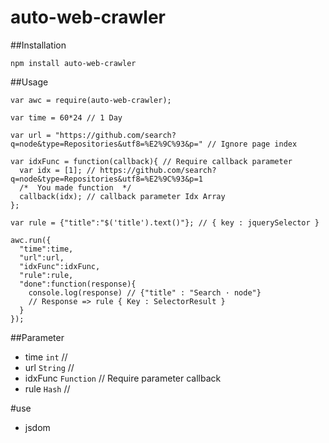 auto-web-crawler
================

##Installation

    npm install auto-web-crawler
    
##Usage

    var awc = require(auto-web-crawler); 
    
    var time = 60*24 // 1 Day
    
    var url = "https://github.com/search?q=node&type=Repositories&utf8=%E2%9C%93&p=" // Ignore page index
    
    var idxFunc = function(callback){ // Require callback parameter
      var idx = [1]; // https://github.com/search?q=node&type=Repositories&utf8=%E2%9C%93&p=1
      /*  You made function  */
      callback(idx); // callback parameter Idx Array
    };
    
    var rule = {"title":"$('title').text()"}; // { key : jquerySelector }
    
    awc.run({
      "time":time, 
      "url":url, 
      "idxFunc":idxFunc,
      "rule":rule,
      "done":function(response){
        console.log(response) // {"title" : "Search · node"}
        // Response => rule { Key : SelectorResult }
      }
    });
    
##Parameter

+ time `int` //
+ url `String` //
+ idxFunc `Function` // Require parameter callback
+ rule `Hash` //

#use
+ jsdom

